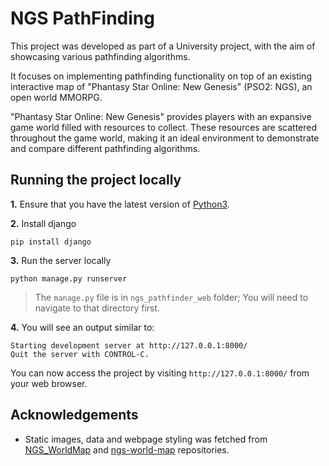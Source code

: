  # NGS PathFinding

This project was developed as part of a University project, with the aim of showcasing various pathfinding algorithms.

It focuses on implementing pathfinding functionality on top of an existing interactive map of "Phantasy Star Online: New Genesis" (PSO2: NGS), an open world MMORPG.

"Phantasy Star Online: New Genesis" provides players with an expansive game world filled with resources to collect. These resources are scattered throughout the game world, making it an ideal environment to demonstrate and compare different pathfinding algorithms.

## Running the project locally

**1.** Ensure that you have the latest version of [Python3](https://www.python.org/downloads/).

**2.** Install django
```
pip install django
```

**3.** Run the server locally

```
python manage.py runserver
```

> The `manage.py` file is in `ngs_pathfinder_web` folder; You will need to navigate to that directory first.

**4.** You will see an output similar to:
```
Starting development server at http://127.0.0.1:8000/
Quit the server with CONTROL-C.
```
You can now access the project by visiting `http://127.0.0.1:8000/` from your web browser.

## Acknowledgements

- Static images, data and webpage styling was fetched from [NGS_WorldMap](https://github.com/kosnag/NGS_WorldMap) and [ngs-world-map](https://github.com/alairon/ngs-world-map) repositories.
